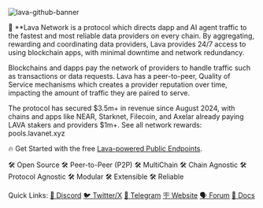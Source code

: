 ![lava-github-banner](https://github.com/lavanet/.github/assets/82295340/a32f3878-32e0-4194-ad7a-33a22bf34163)

🌋 **Lava Network is a protocol which directs dapp and AI agent traffic to the fastest and most reliable data providers on every chain. By aggregating, rewarding and coordinating data providers, Lava provides 24/7 access to using blockchain apps, with minimal downtime and network redundancy. 

Blockchains and dapps pay the network of providers to handle traffic such as transactions or data requests. Lava has a peer-to-peer, Quality of Service mechanisms which creates a provider reputation over time, impacting the amount of traffic they are paired to serve. 

The protocol has secured $3.5m+ in revenue since August 2024, with chains and apps like NEAR, Starknet, Filecoin, and Axelar already paying LAVA stakers and providers $1m+. See all network rewards: pools.lavanet.xyz 

🔥 Get Started with the free [Lava-powered Public Endpoints](docs.lavanet.xyz/chains). 

🛠 Open Source
🛠 Peer-to-Peer (P2P)
🛠 MultiChain
🛠 Chain Agnostic
🛠 Protocol Agnostic
🛠 Modular
🛠 Extensible
🛠 Reliable

Quick Links:
[💬 Discord](https://discord.gg/5VcqgwMmkA)
[🐦 Twitter/X](https://x.com/lavanetxyz)
[📩 Telegram](https://t.me/officiallavanetwork)
[🪧 Website](https://lavanet.xyz)
[🗣️ Forum](https://community.lavanet.xyz)
[📝 Docs](https://docs.lavanet.xyz)
